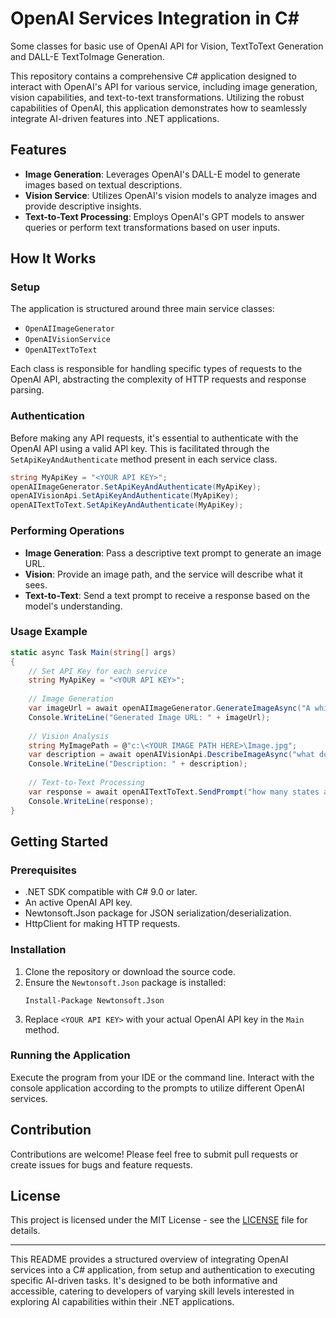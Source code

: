 
# OpenAI Services Integration in C#

Some classes for basic use of OpenAI API for Vision, TextToText Generation and DALL-E TextToImage Generation.

This repository contains a comprehensive C# application designed to interact with OpenAI's API for various service, including image generation, vision capabilities, and text-to-text transformations. Utilizing the robust capabilities of OpenAI, this application demonstrates how to seamlessly integrate AI-driven features into .NET applications.

## Features

- **Image Generation**: Leverages OpenAI's DALL-E model to generate images based on textual descriptions.
- **Vision Service**: Utilizes OpenAI's vision models to analyze images and provide descriptive insights.
- **Text-to-Text Processing**: Employs OpenAI's GPT models to answer queries or perform text transformations based on user inputs.

## How It Works

### Setup

The application is structured around three main service classes:

- `OpenAIImageGenerator`
- `OpenAIVisionService`
- `OpenAITextToText`

Each class is responsible for handling specific types of requests to the OpenAI API, abstracting the complexity of HTTP requests and response parsing.

### Authentication

Before making any API requests, it's essential to authenticate with the OpenAI API using a valid API key. This is facilitated through the `SetApiKeyAndAuthenticate` method present in each service class.

```csharp
string MyApiKey = "<YOUR API KEY>";
openAIImageGenerator.SetApiKeyAndAuthenticate(MyApiKey);
openAIVisionApi.SetApiKeyAndAuthenticate(MyApiKey);
openAITextToText.SetApiKeyAndAuthenticate(MyApiKey);
```

### Performing Operations

- **Image Generation**: Pass a descriptive text prompt to generate an image URL.
- **Vision**: Provide an image path, and the service will describe what it sees.
- **Text-to-Text**: Send a text prompt to receive a response based on the model's understanding.

### Usage Example

```csharp
static async Task Main(string[] args)
{
    // Set API Key for each service
    string MyApiKey = "<YOUR API KEY>";
    
    // Image Generation
    var imageUrl = await openAIImageGenerator.GenerateImageAsync("A white Siamese cat");
    Console.WriteLine("Generated Image URL: " + imageUrl);
    
    // Vision Analysis
    string MyImagePath = @"c:\<YOUR IMAGE PATH HERE>\Image.jpg";
    var description = await openAIVisionApi.DescribeImageAsync("what do you see in this picture");
    Console.WriteLine("Description: " + description);
    
    // Text-to-Text Processing
    var response = await openAITextToText.SendPrompt("how many states are in the United States of America?");
    Console.WriteLine(response);
}
```

## Getting Started

### Prerequisites

- .NET SDK compatible with C# 9.0 or later.
- An active OpenAI API key.
- Newtonsoft.Json package for JSON serialization/deserialization.
- HttpClient for making HTTP requests.

### Installation

1. Clone the repository or download the source code.
2. Ensure the `Newtonsoft.Json` package is installed:
   ```
   Install-Package Newtonsoft.Json
   ```
3. Replace `<YOUR API KEY>` with your actual OpenAI API key in the `Main` method.

### Running the Application

Execute the program from your IDE or the command line. Interact with the console application according to the prompts to utilize different OpenAI services.

## Contribution

Contributions are welcome! Please feel free to submit pull requests or create issues for bugs and feature requests.

## License

This project is licensed under the MIT License - see the [LICENSE](LICENSE) file for details.

---

This README provides a structured overview of integrating OpenAI services into a C# application, from setup and authentication to executing specific AI-driven tasks. It's designed to be both informative and accessible, catering to developers of varying skill levels interested in exploring AI capabilities within their .NET applications.
